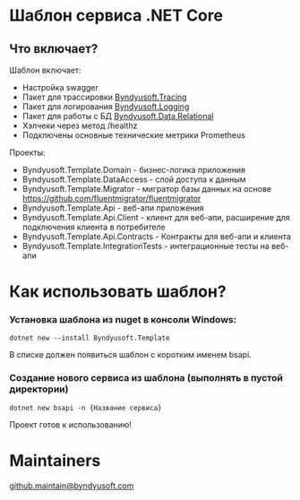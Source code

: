 ﻿# Шаблон сервиса .NET Core

## Что включает?
Шаблон включает:
 - Настройка swagger
 - Пакет для трассировки [Byndyusoft.Tracing](https://github.com/Byndyusoft/byndyusoft-tracing)
 - Пакет для логирования [Byndyusoft.Logging](https://github.com/Byndyusoft/Byndyusoft.Logging)
 - Пакет для работы с БД [Byndyusoft.Data.Relational](https://github.com/Byndyusoft/Byndyusoft.Data.Relational)
 - Хэлчеки через метод /healthz
 - Подключены основные технические метрики Prometheus

Проекты:
- Byndyusoft.Template.Domain - бизнес-логика приложения
- Byndyusoft.Template.DataAccess - слой доступа к данным
- Byndyusoft.Template.Migrator - мигратор базы данных на основе https://github.com/fluentmigrator/fluentmigrator
- Byndyusoft.Template.Api - веб-апи приложения
- Byndyusoft.Template.Api.Client - клиент для веб-апи, расширение для подключения клиента в потребителе
- Byndyusoft.Template.Api.Contracts - Контракты для веб-апи и клиента
- Byndyusoft.Template.IntegrationTests - интеграционные тесты на веб-апи



# Как использовать шаблон?
### Установка шаблона из nuget в консоли Windows:
`dotnet new --install Byndyusoft.Template`

В списке должен появиться шаблон с коротким именем bsapi.

### Создание нового сервиса из шаблона (выполнять в пустой директории)
`dotnet new bsapi -n {Название сервиса}`

Проект готов к использованию!

# Maintainers
github.maintain@byndyusoft.com
